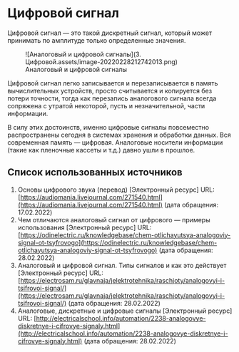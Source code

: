 # Цифровой сигнал

Цифровой сигнал — это такой дискретный сигнал, который может принимать по амплитуде только определенные значения.

<figure markdown>
  ![Аналоговый и цифровой сигналы](3. Цифровой.assets/image-20220228212742013.png)
  <figcaption>Аналоговый и цифровой сигналы</figcaption>
</figure>


Цифровой сигнал легко записывается и перезаписывается в память вычислительных устройств, просто считывается и копируется без потери точности, тогда как перезапись аналогового сигнала всегда сопряжена с утратой некоторой, пусть и незначительной, части информации.

В силу этих достоинств, именно цифровые сигналы повсеместно распространены сегодня в системах хранения и обработки данных. Вся современная память — цифровая. Аналоговые носители информации (такие как пленочные кассеты и т.д.) давно ушли в прошлое.

## Список использованных источников

1. Основы цифрового звука (перевод) [Электронный ресурс] URL: [https://audiomania.livejournal.com/271540.html](https://audiomania.livejournal.com/271540.html) (дата обращения: 17.02.2022)
1. Чем отличаются аналоговый сигнал от цифрового — примеры использования [Электронный ресурс] URL: [https://odinelectric.ru/knowledgebase/chem-otlichayutsya-analogoviy-signal-ot-tsyfrovogo](https://odinelectric.ru/knowledgebase/chem-otlichayutsya-analogoviy-signal-ot-tsyfrovogo) (дата обращения: 28.02.2022)
1. Аналоговый и цифровой сигнал. Типы сигналов и как это действует [Электронный ресурс] URL: [https://electrosam.ru/glavnaja/jelektrotehnika/raschjoty/analogovyi-i-tsifrovoi-signal/](https://electrosam.ru/glavnaja/jelektrotehnika/raschjoty/analogovyi-i-tsifrovoi-signal/) (дата обращения: 28.02.2022)
1. Аналоговые, дискретные и цифровые сигналы [Электронный ресурс] URL: [http://electricalschool.info/automation/2238-analogovye-diskretnye-i-cifrovye-signaly.html](http://electricalschool.info/automation/2238-analogovye-diskretnye-i-cifrovye-signaly.html) (дата обращения: 28.02.2022)